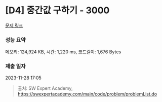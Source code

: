 # [D4] 중간값 구하기 - 3000 

[문제 링크](https://swexpertacademy.com/main/code/problem/problemDetail.do?contestProbId=AV-fO0s6ARoDFAXT) 

### 성능 요약

메모리: 124,924 KB, 시간: 1,220 ms, 코드길이: 1,676 Bytes

### 제출 일자

2023-11-28 17:05



> 출처: SW Expert Academy, https://swexpertacademy.com/main/code/problem/problemList.do